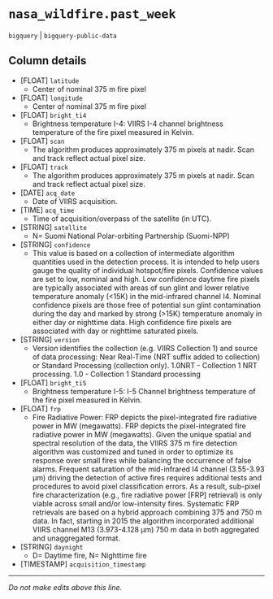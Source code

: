 # `nasa_wildfire.past_week`
`bigquery` | `bigquery-public-data`

## Column details
* [FLOAT]     `latitude`
  - Center of nominal 375 m fire pixel
* [FLOAT]     `longitude`
  - Center of nominal 375 m fire pixel
* [FLOAT]     `bright_ti4`
  - Brightness temperature I-4: VIIRS I-4 channel brightness temperature of the fire pixel measured in Kelvin.
* [FLOAT]     `scan`
  - The algorithm produces approximately 375 m pixels at nadir. Scan and track reflect actual pixel size.
* [FLOAT]     `track`
  - The algorithm produces approximately 375 m pixels at nadir. Scan and track reflect actual pixel size.
* [DATE]      `acq_date`
  - Date of VIIRS acquisition.
* [TIME]      `acq_time`
  - Time of acquisition/overpass of the satellite (in UTC).
* [STRING]    `satellite`
  - N= Suomi National Polar-orbiting Partnership (Suomi-NPP)
* [STRING]    `confidence`
  - This value is based on a collection of intermediate algorithm quantities used in the detection process. It is intended to help users gauge the quality of individual hotspot/fire pixels. Confidence values are set to low, nominal and high. Low confidence daytime fire pixels are typically associated with areas of sun glint and lower relative temperature anomaly (<15K) in the mid-infrared channel I4. Nominal confidence pixels are those free of potential sun glint contamination during the day and marked by strong (>15K) temperature anomaly in either day or nighttime data. High confidence fire pixels are associated with day or nighttime saturated pixels.
* [STRING]    `version`
  - Version identifies the collection (e.g. VIIRS Collection 1) and source of data processing: Near Real-Time (NRT suffix added to collection) or Standard Processing (collection only). 1.0NRT - Collection 1 NRT processing. 1.0 - Collection 1 Standard processing
* [FLOAT]     `bright_ti5`
  - Brightness temperature I-5: I-5 Channel brightness temperature of the fire pixel measured in Kelvin.
* [FLOAT]     `frp`
  - Fire Radiative Power: FRP depicts the pixel-integrated fire radiative power in MW (megawatts). FRP depicts the pixel-integrated fire radiative power in MW (megawatts). Given the unique spatial and spectral resolution of the data, the VIIRS 375 m fire detection algorithm was customized and tuned in order to optimize its response over small fires while balancing the occurrence of false alarms. Frequent saturation of the mid-infrared I4 channel (3.55-3.93 µm) driving the detection of active fires requires additional tests and procedures to avoid pixel classification errors. As a result, sub-pixel fire characterization (e.g., fire radiative power [FRP] retrieval) is only viable across small and/or low-intensity fires. Systematic FRP retrievals are based on a hybrid approach combining 375 and 750 m data. In fact, starting in 2015 the algorithm incorporated additional VIIRS channel M13 (3.973-4.128 µm) 750 m data in both aggregated and unaggregated format.
* [STRING]    `daynight`
  - D= Daytime fire, N= Nighttime fire
* [TIMESTAMP] `acquisition_timestamp`

-------------------------------------------------------------------------------
*Do not make edits above this line.*
